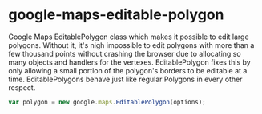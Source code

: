 google-maps-editable-polygon
============================

Google Maps EditablePolygon class which makes it possible to edit large polygons. Without it, it's nigh impossible to edit polygons with more than a few thousand points without crashing the browser due to allocating so many objects and handlers for the vertexes. EditablePolygon fixes this by only allowing a small portion of the polygon's borders to be editable at a time. EditablePolygons behave just like regular Polygons in every other respect.

````javascript
var polygon = new google.maps.EditablePolygon(options);
````